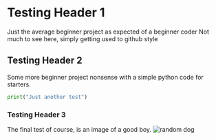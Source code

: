 # Testing Header 1
Just the average beginner project as expected of a beginner coder
Not much to see here, simply getting used to github style

## Testing Header 2
Some more beginner project nonsense with a simple python code for starters.
```python
print("Just another test")
```

### Testing Header 3
The final test of course, is an image of a good boy.
![random dog](https://static.wixstatic.com/media/f2c7ab_17e00adeeeec44309750a46e5718a30f~mv2.jpeg/v1/fill/w_980,h_784,al_c,q_85,usm_0.66_1.00_0.01,enc_avif,quality_auto/f2c7ab_17e00adeeeec44309750a46e5718a30f~mv2.jpeg)
